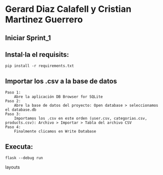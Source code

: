 # Gerard Diaz Calafell y Cristian Martinez Guerrero

## Iniciar Sprint_1

## Instal·la el requisits:
    pip install -r requirements.txt

## Importar los .csv a la base de datos
    Paso 1: 
        Abre la aplicación DB Browser for SQLite 
    Paso 2:
        Abre la base de datos del proyecto: Open database > seleccionamos el database.db
    Paso 3:
        Importamos los .csv en este orden (user.csv, categorias.csv, products.csv): Archivo > Importar > Tabla del archivo CSV
    Paso 4:
        Finalmente clicamos en Write Database

## Executa:
    flask --debug run

layouts